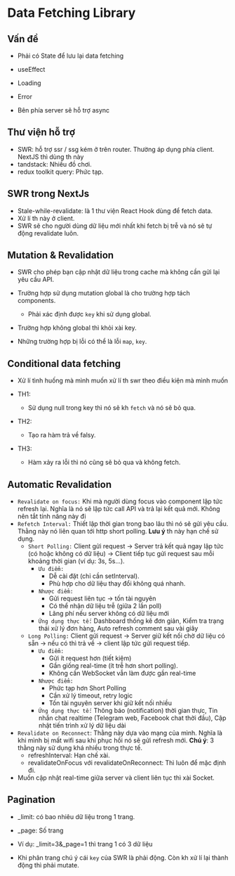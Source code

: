 # Data Fetching Library

## Vấn đề

- Phải có State để lưu lại data fetching
- useEffect
- Loading
- Error

- Bên phía server sẽ hỗ trợ async

## Thư viện hỗ trợ

- SWR: hỗ trợ ssr / ssg kém ở trên router. Thường áp dụng phía client. NextJS thì dùng th này
- tandstack: Nhiều đồ chơi.
- redux toolkit query: Phức tạp.

## SWR trong NextJs

- Stale-while-revalidate: là 1 thư viện React Hook dùng để fetch data.
- Xử lí th này ở client.
- SWR sẽ cho người dùng dữ liệu mới nhất khi fetch bị trễ và nó sẽ tự động revalidate luôn.

## Mutation & Revalidation

- SWR cho phép bạn cập nhật dữ liệu trong cache mà không cần gửi lại yêu cầu API.
- Trường hợp sử dụng mutation global là cho trường hợp tách components.
  - Phải xác định được `key` khi sử dụng global.
- Trường hợp không global thì khỏi xài key.

- Những trường hợp bị lỗi có thể là lỗi `map`, `key`.

## Conditional data fetching

- Xử lí tình huống mà mình muốn xử lí th swr theo điều kiện mà mình muốn

- TH1:
  - Sử dụng null trong key thì nó sẽ kh `fetch` và nó sẽ bỏ qua.
- TH2:
  - Tạo ra hàm trả về falsy.
- TH3:
  - Hàm xảy ra lỗi thì nó cũng sẽ bỏ qua và không fetch.

## Automatic Revalidation

- `Revalidate on focus:` Khi mà người dùng focus vào component lập tức refresh lại. Nghĩa là nó sẽ lập tức call API và trả lại kết quả mới. Không nên tắt tính năng này đi
- `Refetch Interval:` Thiết lập thời gian trong bao lâu thì nó sẽ gửi yêu cầu. Thằng này nó liên quan tới http short polling. **Lưu ý** th này hạn chế sử dụng.
  - `Short Polling:` Client gửi request → Server trả kết quả ngay lập tức (có hoặc không có dữ liệu) → Client tiếp tục gửi request sau mỗi khoảng thời gian (ví dụ: 3s, 5s...).
    - `Ưu điểm:`
      - Dễ cài đặt (chỉ cần setInterval).
      - Phù hợp cho dữ liệu thay đổi không quá nhanh.
    - `Nhược điểm:`
      - Gửi request liên tục → tốn tài nguyên
      - Có thể nhận dữ liệu trễ (giữa 2 lần poll)
      - Lãng phí nếu server không có dữ liệu mới
    - `Ứng dụng thực tế:` Dashboard thống kê đơn giản, Kiểm tra trạng thái xử lý đơn hàng, Auto refresh comment sau vài giây
  - `Long Polling:` Client gửi request → Server giữ kết nối chờ dữ liệu có sẵn → nếu có thì trả về → client lập tức gửi request tiếp.
    - `Ưu điểm:`
      - Gửi ít request hơn (tiết kiệm)
      - Gần giống real-time (ít trễ hơn short polling).
      - Không cần WebSocket vẫn làm được gần real-time
    - `Nhược điểm:`
      - Phức tạp hơn Short Polling
      - Cần xử lý timeout, retry logic
      - Tốn tài nguyên server khi giữ kết nối nhiều
    - `Ứng dụng thực tế:` Thông báo (notification) thời gian thực, Tin nhắn chat realtime (Telegram web, Facebook chat thời đầu), Cập nhật tiến trình xử lý dữ liệu dài
- `Revalidate on Reconnect`: Thằng này dựa vào mạng của mình. Nghĩa là khi mình bị mất wifi sau khi phục hồi nó sẽ gửi refresh mới.
  **Chú ý**: 3 thằng này sử dụng khá nhiều trong thực tế.
  - refreshInterval: Hạn chế xài.
  - revalidateOnFocus với revalidateOnReconnect: Thì luôn để mặc định đi.
- Muốn cập nhật real-time giữa server và client liên tục thì xài Socket.

## Pagination

- \_limit: có bao nhiêu dữ liệu trong 1 trang.
- \_page: Số trang
- Ví dụ: \_limit=3&\_page=1 thì trang 1 có 3 dữ liệu

- Khi phân trang chú ý cái `key` của SWR là phải động. Còn kh xử lí lại thành động thì phải mutate.
